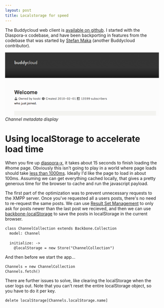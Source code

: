 ```yaml
---
layout: post
title: Localstorage for speed
---
```


The Buddycloud web client is [available on github](https://github.com/buddycloud/channel-webclient). I started with the Diaspora-x codebase, and have been backporting in features from the codebase that was started by [Stefan Maka](http://astro.soup.io/) (another Buddycloud contributor).

<img src="/images/channelinfo.png" />
<cite>Channel metadata display</cite>

# Using localStorage to accelerate load time

When you fire up [diaspora-x](http://diaspora-x.com/), it takes about 15 seconds to finish loading the #home page. Obviously this isn't going to play in a world where page loads should take [less than 1000ms](http://www.useit.com/alertbox/response-times.html). Ideally I'd like the page to load in about 100ms. Assuming we can get everything cached locally, that gives a pretty generous time for the browser to cache and run the javascript payload.

The first part of the optimization was to prevent unnecessary requests to the XMPP server. Once you've requested all a users posts, there's no need to re-request the same posts. We can use [Result Set Management](http://xmpp.org/extensions/xep-0059.html) to only ask for posts newer than the last post we recieved, and then we can use [backbone-localStorage](https://github.com/jeromegn/Backbone.localStorage) to save the posts in localStorage in the current browser.

    class ChannelCollection extends Backbone.Collection
      model: Channel
  
      initialize: ->
        @localStorage = new Store("ChannelCollection")
        
And then before we start the app...

    Channels = new ChannelCollection
    Channels.fetch()

There are further issues to solve, like clearing the localStorage when the user logs out. Note that you can't reset the entire localStorage object, so you have to do it per key.

    delete localStorage[Channels.localStorage.name]
